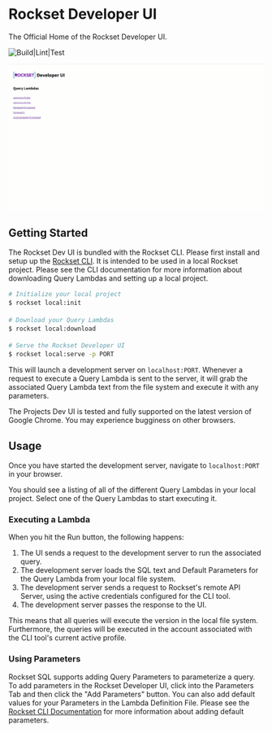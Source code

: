 # Rockset Developer UI

The Official Home of the Rockset Developer UI.

![Build|Lint|Test](https://github.com/rockset/rockset-js/workflows/Build%7CLint%7CTest/badge.svg)

<img src="assets/dev-ui-usage.gif" alt="Gif failed to load" width="700" />

## Getting Started

The Rockset Dev UI is bundled with the Rockset CLI. Please first install and setup up the [Rockset CLI](../cli). It is intended to be used in a local Rockset project. Please see the CLI documentation for more information about downloading Query Lambdas and setting up a local project.

```bash
# Initialize your local project
$ rockset local:init

# Download your Query Lambdas
$ rockset local:download

# Serve the Rockset Developer UI
$ rockset local:serve -p PORT
```

This will launch a development server on `localhost:PORT`. Whenever a request to execute a Query Lambda is sent to the server, it will grab the associated Query Lambda text from the file system and execute it with any parameters.

The Projects Dev UI is tested and fully supported on the latest version of Google Chrome. You may experience bugginess on other browsers.

## Usage

Once you have started the development server, navigate to `localhost:PORT` in your browser.

You should see a listing of all of the different Query Lambdas in your local project. Select one of the Query Lambdas to start executing it.

### Executing a Lambda

When you hit the Run button, the following happens:

1. The UI sends a request to the development server to run the associated query.
1. The development server loads the SQL text and Default Parameters for the Query Lambda from your local file system.
1. The development server sends a request to Rockset's remote API Server, using the active credentials configured for the CLI tool. 
1. The development server passes the response to the UI.

This means that all queries will execute the version in the local file system. Furthermore, the queries will be executed in the account associated with the CLI tool's current active profile. 

### Using Parameters

Rockset SQL supports adding Query Parameters to parameterize a query. To add parameters in the Rockset Developer UI, click into the Parameters Tab and then click the "Add Parameters" button. You can also add default values for your Parameters in the Lambda Definition File. Please see the [Rockset CLI Documentation](../cli) for more information about adding default parameters.
